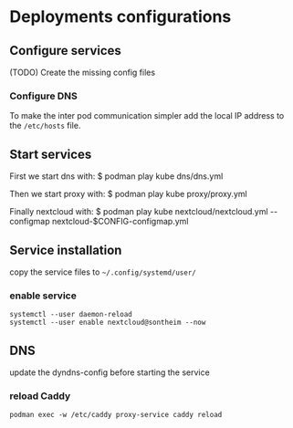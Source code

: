 # Deployments configurations

## Configure services

(TODO) Create the missing config files

### Configure DNS

To make the inter pod communication simpler add the local IP address to the `/etc/hosts` file.

## Start services

First we start dns with:
$ podman play kube dns/dns.yml

Then we start proxy with:
$ podman play kube proxy/proxy.yml

Finally nextcloud with:
$ podman play kube nextcloud/nextcloud.yml --configmap nextcloud-$CONFIG-configmap.yml


## Service installation

copy the service files to `~/.config/systemd/user/`

### enable service

```shell
systemctl --user daemon-reload
systemctl --user enable nextcloud@sontheim --now
```

## DNS

update the dyndns-config before starting the service

### reload Caddy

```shell
podman exec -w /etc/caddy proxy-service caddy reload
```
